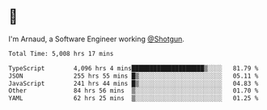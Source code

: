 # 👋

I'm Arnaud, a Software Engineer working [@Shotgun](https://shotgun.live).

<!--START_SECTION:waka-->

```txt
Total Time: 5,008 hrs 17 mins

TypeScript        4,096 hrs 4 mins████████████████████▒░░░░   81.79 %
JSON              255 hrs 55 mins █▒░░░░░░░░░░░░░░░░░░░░░░░   05.11 %
JavaScript        241 hrs 44 mins █▒░░░░░░░░░░░░░░░░░░░░░░░   04.83 %
Other             84 hrs 56 mins  ▒░░░░░░░░░░░░░░░░░░░░░░░░   01.70 %
YAML              62 hrs 25 mins  ▒░░░░░░░░░░░░░░░░░░░░░░░░   01.25 %
```

<!--END_SECTION:waka-->
